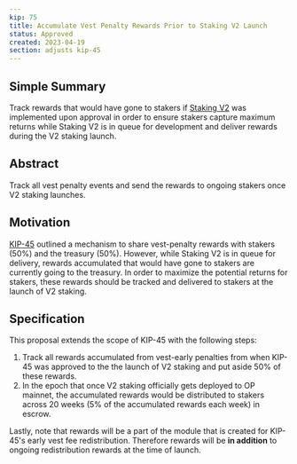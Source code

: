 ```yaml
---
kip: 75
title: Accumulate Vest Penalty Rewards Prior to Staking V2 Launch
status: Approved
created: 2023-04-19
section: adjusts kip-45
---
```


## Simple Summary

Track rewards that would have gone to stakers if [Staking V2](https://github.com/Kwenta/kwenta-state-log/blob/master/kips/kip-58.md) was implemented upon approval in order to ensure stakers capture maximum returns while Staking V2 is in queue for development and deliver rewards during the V2 staking launch.

## Abstract

Track all vest penalty events and send the rewards to ongoing stakers once V2 staking launches.

## Motivation

[KIP-45](https://github.com/Kwenta/kwenta-state-log/blob/master/kips/kip-45.md) outlined a mechanism to share vest-penalty rewards with stakers (50%) and the treasury (50%). However, while Staking V2 is in queue for delivery, rewards accumulated that would have gone to stakers are currently going to the treasury. In order to maximize the potential returns for stakers, these rewards should be tracked and delivered to stakers at the launch of V2 staking.

## Specification

This proposal extends the scope of KIP-45 with the following steps:

1. Track all rewards accumulated from vest-early penalties from when KIP-45 was approved to the the launch of V2 staking and put aside 50% of these rewards.
2. In the epoch that once V2 staking officially gets deployed to OP mainnet, the accumulated rewards would be distributed to stakers across 20 weeks (5% of the accumulated rewards each week) in escrow.

Lastly, note that rewards will be a part of the module that is created for KIP-45's early vest fee redistribution. Therefore rewards will be **in addition** to ongoing redistribution rewards at the time of launch.
